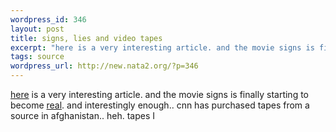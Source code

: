 ```yaml
--- 
wordpress_id: 346
layout: post
title: signs, lies and video tapes
excerpt: "here is a very interesting article. and the movie signs is finally starting to become real. and interestingly enough.. cnn has purchased tapes from a source in afghanistan.. heh. tapes I "
tags: source
wordpress_url: http://new.nata2.org/?p=346
---
```

<a href="http://www.scoop.co.nz/mason/stories/HL0208/S00068.htm">here</a> is a very interesting article. and the movie signs is finally starting to become <a href="http://www.timesonline.co.uk/article/0,,3-389122,00.html">real</a>. and interestingly enough.. cnn has purchased tapes from a source in afghanistan.. heh. tapes I 
